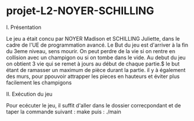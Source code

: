 # projet-L2-NOYER-SCHILLING 

I. Présentation 

Le jeu a était concu par NOYER Madison et SCHILLING Juliette, dans le cadre de l'UE de programmation avancé.
Le But du jeu est d'arriver à la fin du 3eme niveau, sens mourir.
On peut perdre de la vie si on rentre en collision avec un champigon ou si on tombe dans le vide. 
Au debut du jeu on obtient 3 vie qui se remet à jours au début de chaque partie.$
le but étant de ramasser un maximum de pièce durant la partie. 
il y à également des murs, pour ppouvoir attrapper les pieces en hauteurs et éviter plus facilement les champigons 


II. Exécution du jeu

Pour ecécuter le jeu, il suffit d'aller dans le dossier correcpondant et de taper la commande suivant :
make
puis :
./main

